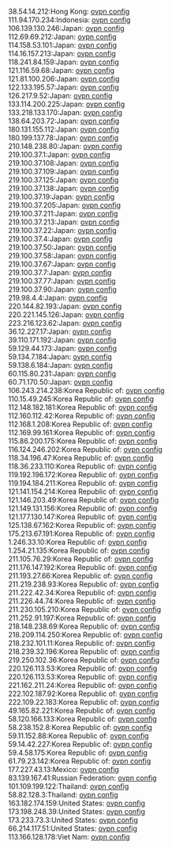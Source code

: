 38.54.14.212:Hong Kong: [ovpn config](vpn/38_54_14_212.ovpn)  
111.94.170.234:Indonesia: [ovpn config](vpn/111_94_170_234.ovpn)  
106.139.130.246:Japan: [ovpn config](vpn/106_139_130_246.ovpn)  
112.69.69.212:Japan: [ovpn config](vpn/112_69_69_212.ovpn)  
114.158.53.101:Japan: [ovpn config](vpn/114_158_53_101.ovpn)  
114.16.157.213:Japan: [ovpn config](vpn/114_16_157_213.ovpn)  
118.241.84.159:Japan: [ovpn config](vpn/118_241_84_159.ovpn)  
121.116.59.68:Japan: [ovpn config](vpn/121_116_59_68.ovpn)  
121.81.100.206:Japan: [ovpn config](vpn/121_81_100_206.ovpn)  
122.133.195.57:Japan: [ovpn config](vpn/122_133_195_57.ovpn)  
126.217.9.52:Japan: [ovpn config](vpn/126_217_9_52.ovpn)  
133.114.200.225:Japan: [ovpn config](vpn/133_114_200_225.ovpn)  
133.218.133.170:Japan: [ovpn config](vpn/133_218_133_170.ovpn)  
138.64.203.72:Japan: [ovpn config](vpn/138_64_203_72.ovpn)  
180.131.155.112:Japan: [ovpn config](vpn/180_131_155_112.ovpn)  
180.199.137.78:Japan: [ovpn config](vpn/180_199_137_78.ovpn)  
210.148.238.80:Japan: [ovpn config](vpn/210_148_238_80.ovpn)  
219.100.37.1:Japan: [ovpn config](vpn/219_100_37_1.ovpn)  
219.100.37.108:Japan: [ovpn config](vpn/219_100_37_108.ovpn)  
219.100.37.109:Japan: [ovpn config](vpn/219_100_37_109.ovpn)  
219.100.37.125:Japan: [ovpn config](vpn/219_100_37_125.ovpn)  
219.100.37.138:Japan: [ovpn config](vpn/219_100_37_138.ovpn)  
219.100.37.19:Japan: [ovpn config](vpn/219_100_37_19.ovpn)  
219.100.37.205:Japan: [ovpn config](vpn/219_100_37_205.ovpn)  
219.100.37.211:Japan: [ovpn config](vpn/219_100_37_211.ovpn)  
219.100.37.213:Japan: [ovpn config](vpn/219_100_37_213.ovpn)  
219.100.37.22:Japan: [ovpn config](vpn/219_100_37_22.ovpn)  
219.100.37.4:Japan: [ovpn config](vpn/219_100_37_4.ovpn)  
219.100.37.50:Japan: [ovpn config](vpn/219_100_37_50.ovpn)  
219.100.37.58:Japan: [ovpn config](vpn/219_100_37_58.ovpn)  
219.100.37.67:Japan: [ovpn config](vpn/219_100_37_67.ovpn)  
219.100.37.7:Japan: [ovpn config](vpn/219_100_37_7.ovpn)  
219.100.37.77:Japan: [ovpn config](vpn/219_100_37_77.ovpn)  
219.100.37.90:Japan: [ovpn config](vpn/219_100_37_90.ovpn)  
219.98.4.4:Japan: [ovpn config](vpn/219_98_4_4.ovpn)  
220.144.82.193:Japan: [ovpn config](vpn/220_144_82_193.ovpn)  
220.221.145.126:Japan: [ovpn config](vpn/220_221_145_126.ovpn)  
223.216.123.62:Japan: [ovpn config](vpn/223_216_123_62.ovpn)  
36.12.227.17:Japan: [ovpn config](vpn/36_12_227_17.ovpn)  
39.110.171.192:Japan: [ovpn config](vpn/39_110_171_192.ovpn)  
59.129.44.173:Japan: [ovpn config](vpn/59_129_44_173.ovpn)  
59.134.7.184:Japan: [ovpn config](vpn/59_134_7_184.ovpn)  
59.138.6.184:Japan: [ovpn config](vpn/59_138_6_184.ovpn)  
60.115.80.231:Japan: [ovpn config](vpn/60_115_80_231.ovpn)  
60.71.170.50:Japan: [ovpn config](vpn/60_71_170_50.ovpn)  
106.243.214.238:Korea Republic of: [ovpn config](vpn/106_243_214_238.ovpn)  
110.15.49.245:Korea Republic of: [ovpn config](vpn/110_15_49_245.ovpn)  
112.148.182.181:Korea Republic of: [ovpn config](vpn/112_148_182_181.ovpn)  
112.160.112.42:Korea Republic of: [ovpn config](vpn/112_160_112_42.ovpn)  
112.168.1.208:Korea Republic of: [ovpn config](vpn/112_168_1_208.ovpn)  
112.169.99.161:Korea Republic of: [ovpn config](vpn/112_169_99_161.ovpn)  
115.86.200.175:Korea Republic of: [ovpn config](vpn/115_86_200_175.ovpn)  
116.124.246.202:Korea Republic of: [ovpn config](vpn/116_124_246_202.ovpn)  
118.34.196.47:Korea Republic of: [ovpn config](vpn/118_34_196_47.ovpn)  
118.36.233.110:Korea Republic of: [ovpn config](vpn/118_36_233_110.ovpn)  
119.192.196.172:Korea Republic of: [ovpn config](vpn/119_192_196_172.ovpn)  
119.194.184.211:Korea Republic of: [ovpn config](vpn/119_194_184_211.ovpn)  
121.141.154.214:Korea Republic of: [ovpn config](vpn/121_141_154_214.ovpn)  
121.146.203.49:Korea Republic of: [ovpn config](vpn/121_146_203_49.ovpn)  
121.149.131.156:Korea Republic of: [ovpn config](vpn/121_149_131_156.ovpn)  
121.177.130.147:Korea Republic of: [ovpn config](vpn/121_177_130_147.ovpn)  
125.138.67.162:Korea Republic of: [ovpn config](vpn/125_138_67_162.ovpn)  
175.213.67.191:Korea Republic of: [ovpn config](vpn/175_213_67_191.ovpn)  
1.246.33.10:Korea Republic of: [ovpn config](vpn/1_246_33_10.ovpn)  
1.254.21.135:Korea Republic of: [ovpn config](vpn/1_254_21_135.ovpn)  
211.105.76.29:Korea Republic of: [ovpn config](vpn/211_105_76_29.ovpn)  
211.176.147.192:Korea Republic of: [ovpn config](vpn/211_176_147_192.ovpn)  
211.193.27.66:Korea Republic of: [ovpn config](vpn/211_193_27_66.ovpn)  
211.219.238.93:Korea Republic of: [ovpn config](vpn/211_219_238_93.ovpn)  
211.222.42.34:Korea Republic of: [ovpn config](vpn/211_222_42_34.ovpn)  
211.226.44.74:Korea Republic of: [ovpn config](vpn/211_226_44_74.ovpn)  
211.230.105.210:Korea Republic of: [ovpn config](vpn/211_230_105_210.ovpn)  
211.252.91.197:Korea Republic of: [ovpn config](vpn/211_252_91_197.ovpn)  
218.148.238.69:Korea Republic of: [ovpn config](vpn/218_148_238_69.ovpn)  
218.209.114.250:Korea Republic of: [ovpn config](vpn/218_209_114_250.ovpn)  
218.232.101.11:Korea Republic of: [ovpn config](vpn/218_232_101_11.ovpn)  
218.239.32.196:Korea Republic of: [ovpn config](vpn/218_239_32_196.ovpn)  
219.250.102.36:Korea Republic of: [ovpn config](vpn/219_250_102_36.ovpn)  
220.126.113.53:Korea Republic of: [ovpn config](vpn/220_126_113_53.ovpn)  
220.126.113.53:Korea Republic of: [ovpn config](vpn/220_126_113_53.ovpn)  
221.162.211.24:Korea Republic of: [ovpn config](vpn/221_162_211_24.ovpn)  
222.102.187.92:Korea Republic of: [ovpn config](vpn/222_102_187_92.ovpn)  
222.109.22.183:Korea Republic of: [ovpn config](vpn/222_109_22_183.ovpn)  
49.165.82.221:Korea Republic of: [ovpn config](vpn/49_165_82_221.ovpn)  
58.120.166.133:Korea Republic of: [ovpn config](vpn/58_120_166_133.ovpn)  
58.238.152.8:Korea Republic of: [ovpn config](vpn/58_238_152_8.ovpn)  
59.11.152.88:Korea Republic of: [ovpn config](vpn/59_11_152_88.ovpn)  
59.14.42.227:Korea Republic of: [ovpn config](vpn/59_14_42_227.ovpn)  
59.4.58.175:Korea Republic of: [ovpn config](vpn/59_4_58_175.ovpn)  
61.79.23.142:Korea Republic of: [ovpn config](vpn/61_79_23_142.ovpn)  
177.227.43.13:Mexico: [ovpn config](vpn/177_227_43_13.ovpn)  
83.139.167.41:Russian Federation: [ovpn config](vpn/83_139_167_41.ovpn)  
101.109.199.122:Thailand: [ovpn config](vpn/101_109_199_122.ovpn)  
58.82.128.3:Thailand: [ovpn config](vpn/58_82_128_3.ovpn)  
163.182.174.159:United States: [ovpn config](vpn/163_182_174_159.ovpn)  
173.198.248.39:United States: [ovpn config](vpn/173_198_248_39.ovpn)  
173.233.73.3:United States: [ovpn config](vpn/173_233_73_3.ovpn)  
66.214.117.51:United States: [ovpn config](vpn/66_214_117_51.ovpn)  
113.166.128.178:Viet Nam: [ovpn config](vpn/113_166_128_178.ovpn)  
